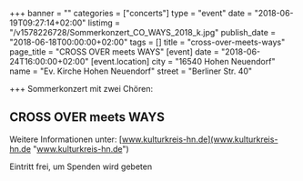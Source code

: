 +++
banner = ""
categories = ["concerts"]
type = "event"
date = "2018-06-19T09:27:14+02:00"
listimg = "/v1578226728/Sommerkonzert_CO_WAYS_2018_k.jpg"
publish_date = "2018-06-18T00:00:00+02:00"
tags = []
title = "cross-over-meets-ways"
page_title = "CROSS OVER meets WAYS"
[event]
date = "2018-06-24T16:00:00+02:00"
[event.location]
city = "16540 Hohen Neuendorf"
name = "Ev. Kirche Hohen Neuendorf"
street = "Berliner Str. 40"

+++
Sommerkonzert mit zwei Chören:

## CROSS OVER meets WAYS

Weitere Informationen unter: [www.kulturkreis-hn.de](www.kulturkreis-hn.de "www.kulturkreis-hn.de")

Eintritt frei, um Spenden wird gebeten
